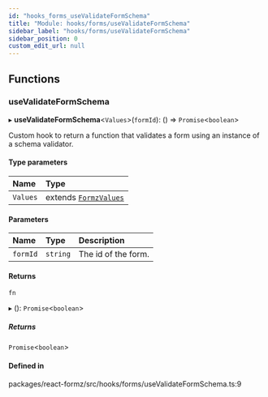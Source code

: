 ```yaml
---
id: "hooks_forms_useValidateFormSchema"
title: "Module: hooks/forms/useValidateFormSchema"
sidebar_label: "hooks/forms/useValidateFormSchema"
sidebar_position: 0
custom_edit_url: null
---
```


## Functions

### useValidateFormSchema

▸ **useValidateFormSchema**<`Values`\>(`formId`): () => `Promise`<`boolean`\>

Custom hook to return a function that validates a form using an instance of a schema validator.

#### Type parameters

| Name | Type |
| :------ | :------ |
| `Values` | extends [`FormzValues`](types_form.md#formzvalues) |

#### Parameters

| Name | Type | Description |
| :------ | :------ | :------ |
| `formId` | `string` | The id of the form. |

#### Returns

`fn`

▸ (): `Promise`<`boolean`\>

##### Returns

`Promise`<`boolean`\>

#### Defined in

packages/react-formz/src/hooks/forms/useValidateFormSchema.ts:9
